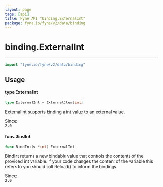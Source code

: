 ```yaml
---
layout: page
tags: [api]
title: Fyne API "binding.ExternalInt"
package: fyne.io/fyne/v2/data/binding
---
```


# binding.ExternalInt
---
```go
import "fyne.io/fyne/v2/data/binding"
```

## Usage

#### type ExternalInt

```go
type ExternalInt = ExternalItem[int]
```

ExternalInt supports binding a int value to an external value.


<div class="since">Since: <code>
2.0</code></div>

#### func  BindInt

```go
func BindInt(v *int) ExternalInt
```
BindInt returns a new bindable value that controls the contents of the provided int variable. If your code changes the content of the variable this refers to you should call Reload() to inform the bindings.


<div class="since">Since: <code>
2.0</code></div>
